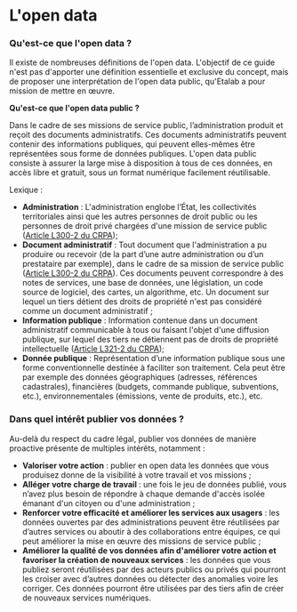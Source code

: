 # L'open data

### Qu'est-ce que l'open data ? <a href="#qu-est-ce-que-l-open-data" id="qu-est-ce-que-l-open-data"></a>

Il existe de nombreuses définitions de l'open data. L'objectif de ce guide n'est pas d'apporter une définition essentielle et exclusive du concept, mais de proposer une interprétation de l'open data public, qu'Etalab a pour mission de mettre en œuvre.

**Qu'est-ce que l'open data public ?**

Dans le cadre de ses missions de service public, l’administration produit et reçoit des documents administratifs. Ces documents administratifs peuvent contenir des informations publiques, qui peuvent elles-mêmes être représentées sous forme de données publiques. L'open data public consiste à assurer la large mise à disposition à tous de ces données, en accès libre et gratuit, sous un format numérique facilement réutilisable.

Lexique : &#x20;

* **Administration** : L'administration englobe l’État, les collectivités territoriales ainsi que les autres personnes de droit public ou les personnes de droit privé chargées d'une mission de service public ([Article L300-2 du CRPA](https://www.legifrance.gouv.fr/affichCodeArticle.do;jsessionid=38EE7903F1DB9BDF237E3916D5943464.tplgfr29s\_3?idArticle=LEGIARTI000033218936\&cidTexte=LEGITEXT000031366350\&dateTexte=20170701https://));
* **Document administratif** : Tout document que l'administration a pu produire ou recevoir (de la part d’une autre administration ou d’un prestataire par exemple), dans le cadre de sa mission de service public ([Article L300-2 du CRPA](https://www.legifrance.gouv.fr/affichCodeArticle.do;jsessionid=38EE7903F1DB9BDF237E3916D5943464.tplgfr29s\_3?idArticle=LEGIARTI000033218936\&cidTexte=LEGITEXT000031366350\&dateTexte=20170701https://)). Ces documents peuvent correspondre à des notes de services, une base de données, une législation, un code source de logiciel, des cartes, un algorithme, etc. Un document sur lequel un tiers détient des droits de propriété n'est pas considéré comme un document administratif ;
* **Information publique** : Information contenue dans un document administratif communicable à tous ou faisant l'objet d'une diffusion publique, sur lequel des tiers ne détiennent pas de droits de propriété intellectuelle ([Article L321-2 du CRPA](https://www.legifrance.gouv.fr/affichCodeArticle.do;jsessionid=3D26427599551CBACAF75B4C44C8715B.tplgfr24s\_3?idArticle=LEGIARTI000033218992\&cidTexte=LEGITEXT000031366350\&dateTexte=20191018));
* **Donnée publique** : Représentation d’une information publique sous une forme conventionnelle destinée à faciliter son traitement. Cela peut être par exemple des données géographiques (adresses, références cadastrales), financières (budgets, commande publique, subventions, etc.), environnementales (émissions, vente de produits, etc.), etc.

### Dans quel intérêt publier vos données ? <a href="#dans-quel-interet-publier-vos-donnees" id="dans-quel-interet-publier-vos-donnees"></a>

Au-delà du respect du cadre légal, publier vos données de manière proactive présente de multiples intérêts, notamment :

* **Valoriser votre action** : publier en open data les données que vous produisez donne de la visibilité à votre travail et vos missions ;
* **Alléger votre charge de travail** : une fois le jeu de données publié, vous n’avez plus besoin de répondre à chaque demande d'accès isolée émanant d'un citoyen ou d'une administration ;
* **Renforcer votre efficacité et améliorer les services aux usagers** : les données ouvertes par des administrations peuvent être réutilisées par d’autres services ou aboutir à des collaborations entre équipes, ce qui peut améliorer la mise en œuvre des missions de service public ;
* **Améliorer la qualité de vos données afin d'améliorer votre action et favoriser la création de nouveaux services** : les données que vous publiez seront réutilisées par des acteurs publics ou privés qui pourront les croiser avec d’autres données ou détecter des anomalies voire les corriger. Ces données pourront être utilisées par des tiers afin de créer de nouveaux services numériques.
